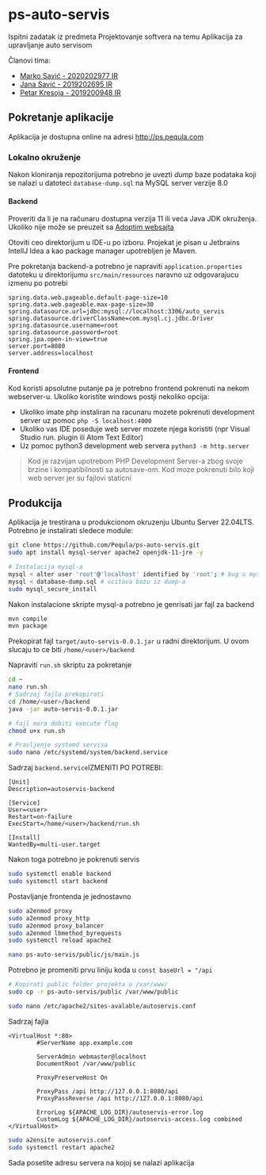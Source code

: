 # ps-auto-servis
Ispitni zadatak iz predmeta Projektovanje softvera na temu Aplikacija za upravljanje auto servisom

Članovi tima:
- [Marko Savić - 2020202977 IR](https://github.com/markosavicmidusa)
- [Jana Savić - 2019202695 IR](https://github.com/janasavic)
- [Petar Kresoja - 2019200948 IR](https://github.com/Pequla)

## Pokretanje aplikacije

Aplikacija je dostupna online na adresi http://ps.pequla.com

### Lokalno okruženje

Nakon kloniranja repozitorijuma potrebno je uvezti *dump* baze podataka koji se nalazi u datoteci `database-dump.sql` na MySQL server verzije 8.0

#### Backend

Proveriti da li je na računaru dostupna verzija 11 ili veća Java JDK okruženja. Ukoliko nije može se preuzeit sa [Adoptim websajta](https://adoptium.net/temurin/releases/?version=11)

Otoviti ceo direktorijum u IDE-u po izboru. Projekat je pisan u Jetbrains IntellJ Idea a kao package manager upotrebljen je Maven.

Pre pokretanja backend-a potrebno je napraviti `application.properties` datoteku u direktorijumu `src/main/resources` naravno uz odgovarajucu izmenu po potrebi

```properties
spring.data.web.pageable.default-page-size=10
spring.data.web.pageable.max-page-size=30
spring.datasource.url=jdbc:mysql://localhost:3306/auto_servis
spring.datasource.driverClassName=com.mysql.cj.jdbc.Driver
spring.datasource.username=root
spring.datasource.password=root
spring.jpa.open-in-view=true
server.port=8080
server.address=localhost
```
#### Frontend

Kod koristi apsolutne putanje pa je potrebno frontend pokrenuti na nekom webserver-u. Ukoliko koristite windows postji nekoliko opcija:

- Ukoliko imate php instaliran na racunaru mozete pokrenuti development server uz pomoc
 `php -S localhost:4000`
- Ukoliko vas IDE poseduje web server mozete njega koristiti (npr Visual Studio run. plugin ili Atom Text Editor)
- Uz pomoc python3 development web servera `python3 -m http.server`

> Kod je razvijan upotrebom PHP Development Server-a zbog svoje brzine i kompatibilnosti sa autosave-om. Kod moze pokrenuti bilo koji web server jer su fajlovi staticni

## Produkcija

Aplikacija je trestirana u produkcionom okruzenju Ubuntu Server 22.04LTS. Potrebno je instalirati sledece module:

```bash
git clone https://github.com/Pequla/ps-auto-servis.git
sudo apt install mysql-server apache2 openjdk-11-jre -y

# Instalacija mysql-a
mysql < alter user 'root'@'localhost' identified by 'root'; # bug u mysql_secure_install
mysql < database-dump.sql # ucitava bazu iz dump-a
sudo mysql_secure_install
```
Nakon instalacione skripte mysql-a potrebno je genrisati jar fajl za backend

```bash
mvn compile
mvn package
```

Prekopirat fajl `target/auto-servis-0.0.1.jar` u radni direktorijum. U ovom slucaju to ce biti `/home/<user>/backend`

Napraviti `run.sh` skriptu za pokretanje

```bash
cd ~
nano run.sh
# Sadrzaj fajla prekopirati
cd /home/<user>/backend
java -jar auto-servis-0.0.1.jar

# fajl mora dobiti execute flag
chmod u+x run.sh

# Pravljenje systemd servisa
sudo nano /etc/systemd/system/backend.service
```

Sadrzaj `backend.service`IZMENITI PO POTREBI:
```
[Unit]
Description=autoservis-backend

[Service]
User=<user>
Restart=on-failure
ExecStart=/home/<user>/backend/run.sh

[Install]
WantedBy=multi-user.target
```

Nakon toga potrebno je pokrenuti servis
```bash
sudo systemctl enable backend
sudo systemctl start backend
```

Postavljanje frontenda je jednostavno

```bash
sudo a2enmod proxy
sudo a2enmod proxy_http
sudo a2enmod proxy_balancer
sudo a2enmod lbmethod_byrequests
sudo systemctl reload apache2

nano ps-auto-servis/public/js/main.js
```
Potrebno je promeniti prvu liniju koda u 
`const baseUrl = "/api`

```bash
# Kopirati public folder projekta u /var/www/
sudo cp -r ps-auto-servis/public /var/www/public 

sudo nano /etc/apache2/sites-avalable/autoservis.conf
```

Sadrzaj fajla

```
<VirtualHost *:80>
        #ServerName app.example.com

        ServerAdmin webmaster@localhost
        DocumentRoot /var/www/public

        ProxyPreserveHost On

        ProxyPass /api http://127.0.0.1:8080/api
        ProxyPassReverse /api http://127.0.0.1:8080/api

        ErrorLog ${APACHE_LOG_DIR}/autoservis-error.log
        CustomLog ${APACHE_LOG_DIR}/autoservis-access.log combined
</VirtualHost>
```

```bash
sudo a2ensite autoservis.conf
sudo systemctl restart apache2
```

Sada posetite adresu servera na kojoj se nalazi aplikacija
